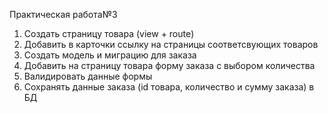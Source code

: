 Практическая работа№3
1. Создать страницу товара (view + route)
2. Добавить в карточки ссылку на страницы соответсвующих товаров 
3. Создать модель и миграцию для заказа
4. Добавить на страницу товара форму заказа с выбором количества
5. Валидировать данные формы
6. Сохранять данные заказа (id товара, количество и сумму заказа) в БД
